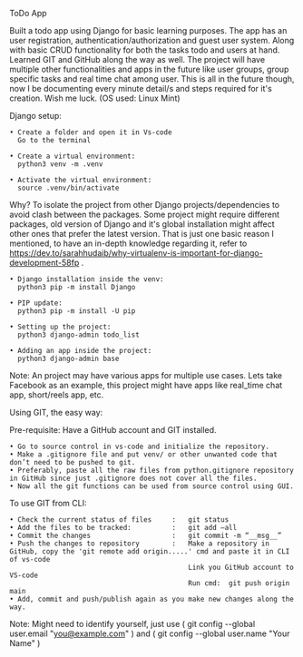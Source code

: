 ToDo App 

Built a todo app using Django for basic learning purposes. The app has an user registration, authentication/authorization and guest user system. Along with basic CRUD functionality for both the tasks todo and users at hand. Learned GIT and GitHub along the way as well. The project will have multiple other functionalities and apps in the future like user groups, group specific tasks and real time chat among user. This is all in the future though, now I be documenting every minute detail/s and steps required for it's creation. Wish me luck. (OS used: Linux Mint)


Django setup:

    • Create a folder and open it in Vs-code
      Go to the terminal 
      
    • Create a virtual environment:
      python3 venv -m .venv
      
    • Activate the virtual environment:
      source .venv/bin/activate


Why? To isolate the project from other Django projects/dependencies to avoid clash between the packages. Some project might require different packages, old version of Django and it's global installation might affect other ones that prefer the latest version. That is just one basic reason I mentioned, to have an in-depth knowledge regarding it, refer to https://dev.to/sarahhudaib/why-virtualenv-is-important-for-django-development-58fp .


    • Django installation inside the venv:
      python3 pip -m install Django
      
    • PIP update:
      python3 pip -m install -U pip
      
    • Setting up the project:
      python3 django-admin todo_list
      
    • Adding an app inside the project:
      python3 django-admin base

Note: An project may have various apps for multiple use cases. Lets take Facebook as an example, this project might have apps like real_time chat app, short/reels app, etc.



Using GIT, the easy way:

Pre-requisite: Have a GitHub account and GIT installed.

    • Go to source control in vs-code and initialize the repository.
    • Make a .gitignore file and put venv/ or other unwanted code that don’t need to be pushed to git.
    • Preferably, paste all the raw files from python.gitignore repository in GitHub since just .gitignore does not cover all the files.
    • Now all the git functions can be used from source control using GUI.

To use GIT from CLI:

    • Check the current status of files     :  	git status
    • Add the files to be tracked:          :   git add –all
    • Commit the changes                    :  	git commit -m “__msg__”
    • Push the changes to repository        :  	Make a repository in GitHub, copy the 'git remote add origin.....' cmd and paste it in CLI of vs-code
                                                Link you GitHub account to VS-code 
                                                Run cmd:  git push origin main
    • Add, commit and push/publish again as you make new changes along the way.

Note: Might need to identify yourself, just use 
( git config --global user.email "you@example.com" ) and 
( git config --global user.name "Your Name" )

